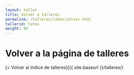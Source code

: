 ```yaml
---
layout: taller
title: Volver a talleres
permalink: /talleres/latex/volver.html
tallerid: latex
weight: 99
---
```


# Volver a la página de talleres

[< Volver al índice de talleres]({{ site.baseurl }}/talleres/)
